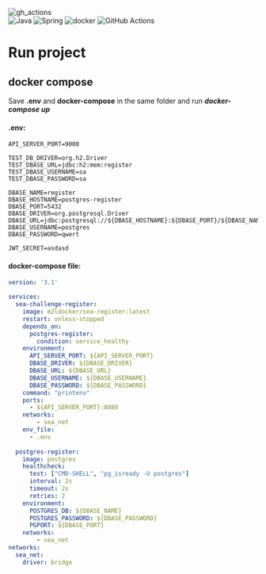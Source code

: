 ![gh_actions](https://github.com/mrl00/sea-challenge-register/actions/workflows/cy.yaml/badge.svg) \
![Java](https://img.shields.io/badge/java-%23ED8B00.svg?style=for-the-badge&logo=openjdk&logoColor=white)
![Spring](https://img.shields.io/badge/spring-%236DB33F.svg?style=for-the-badge&logo=spring&logoColor=white)
![docker](https://img.shields.io/badge/docker-%230db7ed.svg?style=for-the-badge&logo=docker&logoColor=white)
![GitHub Actions](https://img.shields.io/badge/github%20actions-%232671E5.svg?style=for-the-badge&logo=githubactions&logoColor=white)

# Run project
## docker compose
Save **.env** and **docker-compose** in the same folder and run **_docker-compose up_**

#### .env:
```dotenv
API_SERVER_PORT=9000

TEST_DB_DRIVER=org.h2.Driver
TEST_DBASE_URL=jdbc:h2:mem:register
TEST_DBASE_USERNAME=sa
TEST_DBASE_PASSWORD=sa

DBASE_NAME=register
DBASE_HOSTNAME=postgres-register
DBASE_PORT=5432
DBASE_DRIVER=org.postgresql.Driver
DBASE_URL=jdbc:postgresql://${DBASE_HOSTNAME}:${DBASE_PORT}/${DBASE_NAME}
DBASE_USERNAME=postgres
DBASE_PASSWORD=qwert

JWT_SECRET=asdasd
```

#### docker-compose file:
```yaml
version: '3.1'

services:
  sea-challenge-register:
    image: m2ldocker/sea-register:latest
    restart: unless-stopped
    depends_on:
      postgres-register:
        condition: service_healthy
    environment:
      API_SERVER_PORT: ${API_SERVER_PORT}
      DBASE_DRIVER: ${DBASE_DRIVER}
      DBASE_URL: ${DBASE_URL}
      DBASE_USERNAME: ${DBASE_USERNAME}
      DBASE_PASSWORD: ${DBASE_PASSWORD}
    command: "printenv"
    ports:
      - ${API_SERVER_PORT}:8080
    networks:
        - sea_net
    env_file:
      - .env
  
  postgres-register:
    image: postgres
    healthcheck:
      test: ["CMD-SHELL", "pg_isready -U postgres"]
      interval: 2s
      timeout: 2s
      retries: 2
    environment:
      POSTGRES_DB: ${DBASE_NAME}
      POSTGRES_PASSWORD: ${DBASE_PASSWORD}
      PGPORT: ${DBASE_PORT}
    networks:
        - sea_net
networks:
  sea_net:
    driver: bridge
```